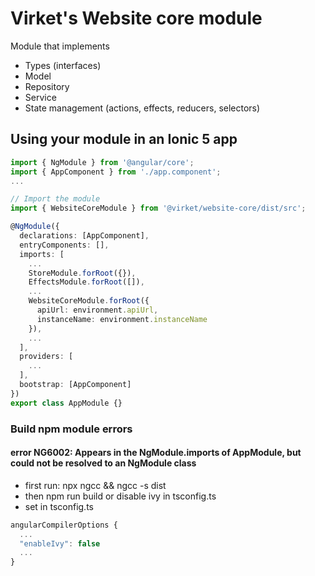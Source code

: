 # Virket's Website core module
  Module that implements
  * Types (interfaces)
  * Model
  * Repository
  * Service
  * State management (actions, effects, reducers, selectors)

## Using your module in an Ionic 5 app

```typescript
import { NgModule } from '@angular/core';
import { AppComponent } from './app.component';
...

// Import the module
import { WebsiteCoreModule } from '@virket/website-core/dist/src';

@NgModule({
  declarations: [AppComponent],
  entryComponents: [],
  imports: [
    ...
    StoreModule.forRoot({}),
    EffectsModule.forRoot([]),
    ...
    WebsiteCoreModule.forRoot({
      apiUrl: environment.apiUrl,
      instanceName: environment.instanceName
    }),
    ...
  ],
  providers: [
    ...
  ],
  bootstrap: [AppComponent]
})
export class AppModule {}
```

### Build npm module errors
#### error NG6002: Appears in the NgModule.imports of AppModule, but could not be resolved to an NgModule class
- first run: npx ngcc && ngcc -s dist
- then npm run build
or disable ivy in tsconfig.ts
- set in tsconfig.ts 

```js
angularCompilerOptions {
  ...
  "enableIvy": false
  ...
}
```